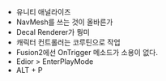 - 유니티 애널라이즈
- NavMesh를 쓰는 것이 올바른가
- Decal Renderer가 뭥미
- 캐릭터 컨트롤러는 코루틴으로 작업
- Fusion2에선 OnTrigger 메소드가 소용이 없다.
-  Edior > EnterPlayMode
- ALT + P